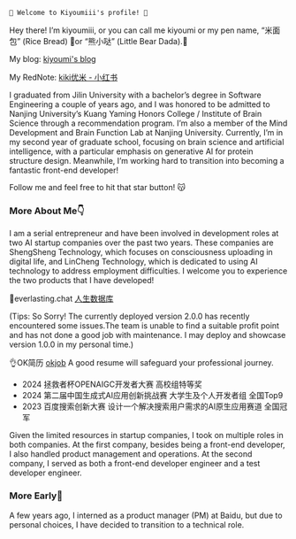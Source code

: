 ``` 
💞 Welcome to Kiyoumiii's profile! 🥰
```

Hey there! I’m kiyoumiii, or you can call me kiyoumi or my pen name, “米面包” (Rice Bread) 🍞or “熊小哒” (Little Bear Dada).🧸

My blog: [kiyoumi's blog](https://kiyoumiii.github.io/)

My RedNote: [kiki优米 - 小红书](https://www.xiaohongshu.com/user/profile/63394132000000001901da29?m_source=mengfanwetab)

I graduated from Jilin University with a bachelor’s degree in Software Engineering a couple of years ago, and I was honored to be admitted to Nanjing University’s Kuang Yaming Honors College / Institute of Brain Science through a recommendation program. I’m also a member of the Mind Development and Brain Function Lab at Nanjing University. Currently, I’m in my second year of graduate school, focusing on brain science and artificial intelligence, with a particular emphasis on generative AI for protein structure design. Meanwhile, I’m working hard to transition into becoming a fantastic front-end developer!


Follow me and feel free to hit that star button! 😽



### More About Me👇

I am a serial entrepreneur and have been involved in development roles at two AI startup companies over the past two years. These companies are ShengSheng Technology, which focuses on consciousness uploading in digital life, and LinCheng Technology, which is dedicated to using AI technology to address employment difficulties. I welcome you to experience the two products that I have developed!



🌃everlasting.chat [人生数据库](http://everlasting.chat/) 

(Tips: So Sorry! The currently deployed version 2.0.0 has recently encountered some issues.The team is unable to find a suitable profit point and has not done a good job with maintenance. I may deploy and showcase version 1.0.0 in my personal time.)

👌OK简历 [okjob](https://okjob.linchance.com/)
A good resume will safeguard your professional journey.

- 2024 拯救者杯OPENAIGC开发者大赛 高校组特等奖
- 2024 第二届中国生成式AI应用创新挑战赛 大学生及个人开发者组 全国Top9
- 2023 百度搜索创新大赛 设计一个解决搜索用户需求的AI原生应用赛道 全国冠军



Given the limited resources in startup companies, I took on multiple roles in both companies. At the first company, besides being a front-end developer, I also handled product management and operations. At the second company, I served as both a front-end developer engineer and a test developer engineer.



### More Early💫

A few years ago, I interned as a product manager (PM) at Baidu, but due to personal choices, I have decided to transition to a technical role.

